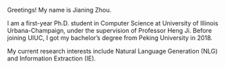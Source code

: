 Greetings! My name is Jianing Zhou.

I am a first-year Ph.D. student in Computer Science at University of Illinois Urbana-Champaign, under the supervision of Professor Heng Ji. Before joining UIUC, I got my bachelor’s degree from Peking University in 2018.

My current research interests include Natural Language Generation (NLG) and Information Extraction (IE).


